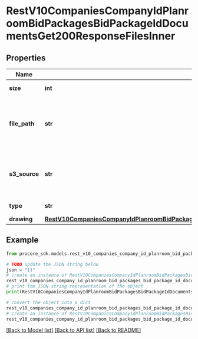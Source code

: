# RestV10CompaniesCompanyIdPlanroomBidPackagesBidPackageIdDocumentsGet200ResponseFilesInner


## Properties

Name | Type | Description | Notes
------------ | ------------- | ------------- | -------------
**size** | **int** | Size of the file in bytes | [optional] 
**file_path** | **str** | Name of the file (as would be presented in bid package zip) | [optional] 
**s3_source** | **str** | URI, where the file is accessible at. Could have limited lifetime | [optional] 
**type** | **str** | type of the file | [optional] 
**drawing** | [**RestV10CompaniesCompanyIdPlanroomBidPackagesBidPackageIdDocumentsGet200ResponseFilesInnerDrawing**](RestV10CompaniesCompanyIdPlanroomBidPackagesBidPackageIdDocumentsGet200ResponseFilesInnerDrawing.md) |  | [optional] 

## Example

```python
from procore_sdk.models.rest_v10_companies_company_id_planroom_bid_packages_bid_package_id_documents_get200_response_files_inner import RestV10CompaniesCompanyIdPlanroomBidPackagesBidPackageIdDocumentsGet200ResponseFilesInner

# TODO update the JSON string below
json = "{}"
# create an instance of RestV10CompaniesCompanyIdPlanroomBidPackagesBidPackageIdDocumentsGet200ResponseFilesInner from a JSON string
rest_v10_companies_company_id_planroom_bid_packages_bid_package_id_documents_get200_response_files_inner_instance = RestV10CompaniesCompanyIdPlanroomBidPackagesBidPackageIdDocumentsGet200ResponseFilesInner.from_json(json)
# print the JSON string representation of the object
print(RestV10CompaniesCompanyIdPlanroomBidPackagesBidPackageIdDocumentsGet200ResponseFilesInner.to_json())

# convert the object into a dict
rest_v10_companies_company_id_planroom_bid_packages_bid_package_id_documents_get200_response_files_inner_dict = rest_v10_companies_company_id_planroom_bid_packages_bid_package_id_documents_get200_response_files_inner_instance.to_dict()
# create an instance of RestV10CompaniesCompanyIdPlanroomBidPackagesBidPackageIdDocumentsGet200ResponseFilesInner from a dict
rest_v10_companies_company_id_planroom_bid_packages_bid_package_id_documents_get200_response_files_inner_from_dict = RestV10CompaniesCompanyIdPlanroomBidPackagesBidPackageIdDocumentsGet200ResponseFilesInner.from_dict(rest_v10_companies_company_id_planroom_bid_packages_bid_package_id_documents_get200_response_files_inner_dict)
```
[[Back to Model list]](../README.md#documentation-for-models) [[Back to API list]](../README.md#documentation-for-api-endpoints) [[Back to README]](../README.md)


